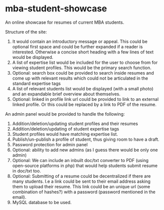 mba-student-showcase
====================

An online showcase for resumes of current MBA students.

Structure of the site:

1. It would contain an introductory message or appeal. This could be optional first space and could be further expanded if a reader is interested. Otherwise a concise short heading with a few lines of text would be displayed.
2. A list of expertise list would be included for the user to choose from for viewing student profiles. This would be the primary search function. 
3. Optional:  search box could be provided to search inside resumes and come up with relevant results which could not be articulated in the standard expertise tags
4. A list of relevant students list would be displayed (with a small photo) and an expandable brief overview about themselves.
5. Optional: linked in profile link url could be provided to link to an external linked profile. Or this could be replaced by a link to PDF of the resume.

An admin panel would be provided to handle the following:

1. Addition/deletion/updating student profiles and their resumes
2. Addition/deletion/updating of student expertise tags
3. Student profiles would have matching expertise list.
4. Publish/un-publish a profile of student, thus giving room to have a draft.
5. Password protection for admin panel
6. Optional: ability to add new admins (as I guess there would be only one admin)
7. Optional: We can include an inbuilt doc/txt converter to PDF (using open-source platforms in php) that would help students submit resume in doc/txt too.
8. Optional: Submitting of a resume could be decentralized if there are many students. I.e a link could be sent to their email address asking them to upload their resume. This link could be an unique url (some combination of hashes?) with a password (password mentioned in the email).
9. MySQL database to be used.
